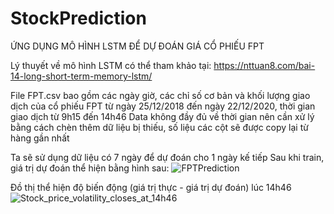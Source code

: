 # StockPrediction
ỨNG DỤNG MÔ HÌNH LSTM ĐỂ DỰ ĐOÁN GIÁ CỔ PHIẾU FPT

Lý thuyết về mô hình LSTM có thể tham khảo tại: https://nttuan8.com/bai-14-long-short-term-memory-lstm/

File FPT.csv bao gồm các ngày giờ, các chỉ số cơ bản và khối lượng giao dịch của cổ phiếu FPT từ ngày 25/12/2018 đến ngày 22/12/2020, thời gian giao dịch từ 9h15 đến 14h46
Data không đầy đủ về thời gian nên cần xử lý bằng cách chèn thêm dữ liệu bị thiếu, số liệu các cột sẽ được copy lại từ hàng gần nhất

Ta sẽ sử dụng dữ liệu có 7 ngày để dự đoán cho 1 ngày kế tiếp
Sau khi train, giá trị dự đoán thể hiện bằng hình sau: 
![FPTPrediction](https://github.com/tuilaHiu/StockPrediction/assets/129571170/b422c161-e6f9-45c6-ba98-c477c33e1826)

Đồ thị thể hiện độ biến động (giá trị thực - giá trị dự đoán) lúc 14h46
![Stock_price_volatility_closes_at_14h46](https://github.com/tuilaHiu/StockPrediction/assets/129571170/51e9d045-e08e-407f-b514-38ecebfd4664)

